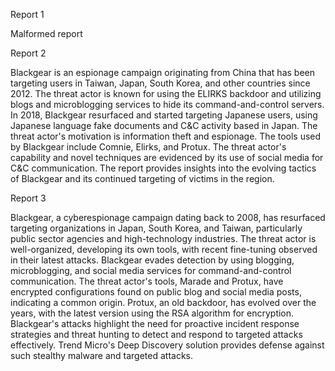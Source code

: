 
Report 1

Malformed report





Report 2

Blackgear is an espionage campaign originating from China that has been targeting users in Taiwan, Japan, South Korea, and other countries since 2012. The threat actor is known for using the ELIRKS backdoor and utilizing blogs and microblogging services to hide its command-and-control servers. In 2018, Blackgear resurfaced and started targeting Japanese users, using Japanese language fake documents and C&C activity based in Japan. The threat actor's motivation is information theft and espionage. The tools used by Blackgear include Comnie, Elirks, and Protux. The threat actor's capability and novel techniques are evidenced by its use of social media for C&C communication. The report provides insights into the evolving tactics of Blackgear and its continued targeting of victims in the region.





Report 3

Blackgear, a cyberespionage campaign dating back to 2008, has resurfaced targeting organizations in Japan, South Korea, and Taiwan, particularly public sector agencies and high-technology industries. The threat actor is well-organized, developing its own tools, with recent fine-tuning observed in their latest attacks. Blackgear evades detection by using blogging, microblogging, and social media services for command-and-control communication. The threat actor's tools, Marade and Protux, have encrypted configurations found on public blog and social media posts, indicating a common origin. Protux, an old backdoor, has evolved over the years, with the latest version using the RSA algorithm for encryption. Blackgear's attacks highlight the need for proactive incident response strategies and threat hunting to detect and respond to targeted attacks effectively. Trend Micro's Deep Discovery solution provides defense against such stealthy malware and targeted attacks.


